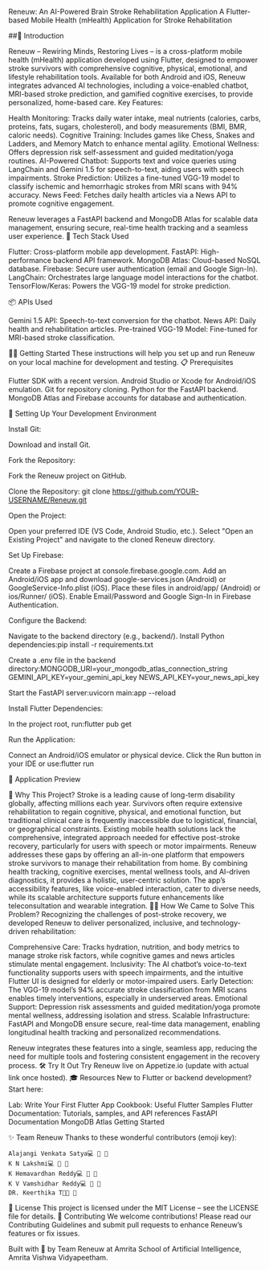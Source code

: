 Reneuw: An AI-Powered Brain Stroke Rehabilitation Application
A Flutter-based Mobile Health (mHealth) Application for Stroke Rehabilitation



##📌 Introduction

Reneuw – Rewiring Minds, Restoring Lives – is a cross-platform mobile health (mHealth) application developed using Flutter, designed to empower stroke survivors with comprehensive cognitive, physical, emotional, and lifestyle rehabilitation tools. Available for both Android and iOS, Reneuw integrates advanced AI technologies, including a voice-enabled chatbot, MRI-based stroke prediction, and gamified cognitive exercises, to provide personalized, home-based care.
Key Features:

Health Monitoring: Tracks daily water intake, meal nutrients (calories, carbs, proteins, fats, sugars, cholesterol), and body measurements (BMI, BMR, caloric needs).
Cognitive Training: Includes games like Chess, Snakes and Ladders, and Memory Match to enhance mental agility.
Emotional Wellness: Offers depression risk self-assessment and guided meditation/yoga routines.
AI-Powered Chatbot: Supports text and voice queries using LangChain and Gemini 1.5 for speech-to-text, aiding users with speech impairments.
Stroke Prediction: Utilizes a fine-tuned VGG-19 model to classify ischemic and hemorrhagic strokes from MRI scans with 94% accuracy.
News Feed: Fetches daily health articles via a News API to promote cognitive engagement.

Reneuw leverages a FastAPI backend and MongoDB Atlas for scalable data management, ensuring secure, real-time health tracking and a seamless user experience.
🏁 Tech Stack Used

Flutter: Cross-platform mobile app development.
FastAPI: High-performance backend API framework.
MongoDB Atlas: Cloud-based NoSQL database.
Firebase: Secure user authentication (email and Google Sign-In).
LangChain: Orchestrates large language model interactions for the chatbot.
TensorFlow/Keras: Powers the VGG-19 model for stroke prediction.

📦 APIs Used

Gemini 1.5 API: Speech-to-text conversion for the chatbot.
News API: Daily health and rehabilitation articles.
Pre-trained VGG-19 Model: Fine-tuned for MRI-based stroke classification.

🏃‍♂️ Getting Started
These instructions will help you set up and run Reneuw on your local machine for development and testing.
📋 Prerequisites

Flutter SDK with a recent version.
Android Studio or Xcode for Android/iOS emulation.
Git for repository cloning.
Python for the FastAPI backend.
MongoDB Atlas and Firebase accounts for database and authentication.

🧱 Setting Up Your Development Environment

Install Git:

Download and install Git.


Fork the Repository:

Fork the Reneuw project on GitHub.


Clone the Repository:
git clone https://github.com/YOUR-USERNAME/Reneuw.git


Open the Project:

Open your preferred IDE (VS Code, Android Studio, etc.).
Select "Open an Existing Project" and navigate to the cloned Reneuw directory.


Set Up Firebase:

Create a Firebase project at console.firebase.google.com.
Add an Android/iOS app and download google-services.json (Android) or GoogleService-Info.plist (iOS).
Place these files in android/app/ (Android) or ios/Runner/ (iOS).
Enable Email/Password and Google Sign-In in Firebase Authentication.


Configure the Backend:

Navigate to the backend directory (e.g., backend/).
Install Python dependencies:pip install -r requirements.txt


Create a .env file in the backend directory:MONGODB_URI=your_mongodb_atlas_connection_string
GEMINI_API_KEY=your_gemini_api_key
NEWS_API_KEY=your_news_api_key


Start the FastAPI server:uvicorn main:app --reload




Install Flutter Dependencies:

In the project root, run:flutter pub get




Run the Application:

Connect an Android/iOS emulator or physical device.
Click the Run  button in your IDE or use:flutter run





👀 Application Preview











📝 Why This Project?
Stroke is a leading cause of long-term disability globally, affecting millions each year. Survivors often require extensive rehabilitation to regain cognitive, physical, and emotional function, but traditional clinical care is frequently inaccessible due to logistical, financial, or geographical constraints. Existing mobile health solutions lack the comprehensive, integrated approach needed for effective post-stroke recovery, particularly for users with speech or motor impairments.
Reneuw addresses these gaps by offering an all-in-one platform that empowers stroke survivors to manage their rehabilitation from home. By combining health tracking, cognitive exercises, mental wellness tools, and AI-driven diagnostics, it provides a holistic, user-centric solution. The app’s accessibility features, like voice-enabled interaction, cater to diverse needs, while its scalable architecture supports future enhancements like teleconsultation and wearable integration.
🏃‍♂️ How We Came to Solve This Problem?
Recognizing the challenges of post-stroke recovery, we developed Reneuw to deliver personalized, inclusive, and technology-driven rehabilitation:

Comprehensive Care: Tracks hydration, nutrition, and body metrics to manage stroke risk factors, while cognitive games and news articles stimulate mental engagement.
Inclusivity: The AI chatbot’s voice-to-text functionality supports users with speech impairments, and the intuitive Flutter UI is designed for elderly or motor-impaired users.
Early Detection: The VGG-19 model’s 94% accurate stroke classification from MRI scans enables timely interventions, especially in underserved areas.
Emotional Support: Depression risk assessments and guided meditation/yoga promote mental wellness, addressing isolation and stress.
Scalable Infrastructure: FastAPI and MongoDB ensure secure, real-time data management, enabling longitudinal health tracking and personalized recommendations.

Reneuw integrates these features into a single, seamless app, reducing the need for multiple tools and fostering consistent engagement in the recovery process.
🛠 Try It Out
Try Reneuw live on Appetize.io (update with actual link once hosted).
🎓 Resources
New to Flutter or backend development? Start here:

Lab: Write Your First Flutter App
Cookbook: Useful Flutter Samples
Flutter Documentation: Tutorials, samples, and API references
FastAPI Documentation
MongoDB Atlas Getting Started

✨ Team Reneuw
Thanks to these wonderful contributors (emoji key):


    Alajangi Venkata Satya💻 📖 🤔 
    K N Lakshmi💻 📖 🤔
    K Hemavardhan Reddy💻 📖 🤔
    K V Vamshidhar Reddy💻 📖 🤔
    DR. Keerthika T🧑‍🏫 🤔
  


📜 License
This project is licensed under the MIT License – see the LICENSE file for details.
🙌 Contributing
We welcome contributions! Please read our Contributing Guidelines and submit pull requests to enhance Reneuw’s features or fix issues.

Built with 💙 by Team Reneuw at Amrita School of Artificial Intelligence, Amrita Vishwa Vidyapeetham.
